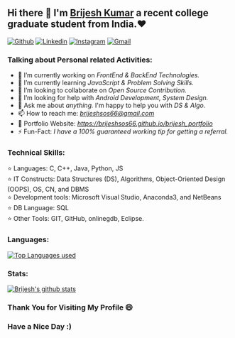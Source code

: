 ## Hi there 👋 I'm [Brijesh Kumar](https://brijeshsos66.live) a recent college graduate student from India.❤
[![Github](https://img.shields.io/badge/-Github-000?style=flat&logo=Github&logoColor=white)](https://github.com/brijeshsos66/)
[![Linkedin](https://img.shields.io/badge/-LinkedIn-blue?style=flat&logo=Linkedin&logoColor=white)](https://www.linkedin.com/in/brijeshsos66/)
[![Instagram](https://img.shields.io/badge/-Instagram-c13584?style=flat&labelColor=c13584&logo=instagram&logoColor=white)](https://www.instagram.com/brijesh_kr1999/)
[![Gmail](https://img.shields.io/badge/-Gmail-c14438?style=flat&logo=Gmail&logoColor=white)](mailto:brijeshsos66@gmail.com)
 

### Talking about Personal related Activities:
- 🔭 I’m currently working on <i>FrontEnd & BackEnd Technologies.</i>
- 🌱 I’m currently learning <i>JavaScript & Problem Solving Skills.</i>
- 👯 I’m looking to collaborate on <i>Open Source Contribution.</i>
- 🤔 I’m looking for help with <i>Android Development, System Design.</i>
- 💬 Ask me about <i>anything.</i> I'm happy to help you with <i>DS & Algo.</i>
- 📫 How to reach me: <i>brijeshsos66@gmail.com</i>
- 🤩 Portfolio Website:<i> https://brijeshsos66.github.io/brijesh_portfolio</i>
- ⚡ Fun-Fact:<i> I have a 100% guaranteed working tip for getting a referral.</i>

### Technical Skills:
  ⭐ Languages: C, C++, Java, Python, JS <br>
  ⭐ IT Constructs: Data Structures (DS), Algorithms, Object-Oriented Design (OOPS), OS, CN, and DBMS<br>
  ⭐ Development tools: Microsoft Visual Studio, Anaconda3, and NetBeans<br>
  ⭐ DB Language: SQL<br>
  ⭐ Other Tools: GIT, GitHub, onlinegdb, Eclipse.<br>


### Languages: 

[![Top Languages used](https://github-readme-stats.vercel.app/api/top-langs/?username=brijeshsos66)](https://github.com/brijeshsos66/github-readme-stats)
  
### Stats:

  [![Brijesh's github stats](https://github-readme-stats.vercel.app/api?username=brijeshsos66)](https://github.com/brijeshsos66/github-readme-stats)




### Thank You for Visiting My Profile 😄 
### Have a Nice Day :)
